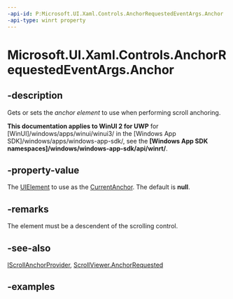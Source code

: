 ```yaml
---
-api-id: P:Microsoft.UI.Xaml.Controls.AnchorRequestedEventArgs.Anchor
-api-type: winrt property
---
```


<!-- Property syntax.
public UIElement Anchor { get;  set; }
-->

# Microsoft.UI.Xaml.Controls.AnchorRequestedEventArgs.Anchor

## -description

Gets or sets the *anchor element* to use when performing scroll anchoring.

**This documentation applies to WinUI 2 for UWP** for [WinUI]/windows/apps/winui/winui3/ in the [Windows App SDK]/windows/apps/windows-app-sdk/, see the **[Windows App SDK namespaces]/windows/windows-app-sdk/api/winrt/**.

## -property-value

The [UIElement](../microsoft.ui.xaml/uielement.md) to use as the [CurrentAnchor](iscrollanchorprovider_currentanchor.md). The default is **null**.

## -remarks

The element must be a descendent of the scrolling control.

## -see-also

[IScrollAnchorProvider](iscrollanchorprovider.md), [ScrollViewer.AnchorRequested](scrollviewer_anchorrequested.md)

## -examples


